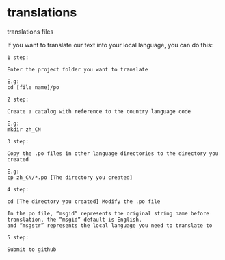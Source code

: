 # translations
translations files


If you want to translate our text into your local language, you can do this:

```
1 step:

Enter the project folder you want to translate

E.g:
cd [file name]/po
```

```
2 step:

Create a catalog with reference to the country language code

E.g:
mkdir zh_CN
```

```
3 step:

Copy the .po files in other language directories to the directory you created

E.g:
cp zh_CN/*.po [The directory you created]
```

```
4 step:

cd [The directory you created] Modify the .po file

In the po file, “msgid“ represents the original string name before translation, the “msgid“ default is English,  
and “msgstr” represents the local language you need to translate to
```

```
5 step:

Submit to github
```
